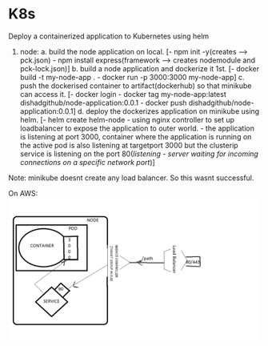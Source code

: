 # K8s
Deploy a containerized application to Kubernetes using helm
1. node:
    a. build the node application on local.
        [- npm init -y(creates --> pck.json)
         - npm install express(framework --> creates nodemodule and pck-lock.json)]
    b. build a node application and dockerize it 1st. 
        [- docker build -t my-node-app .
         - docker run -p 3000:3000 my-node-app]
    c. push the dockerised container to artifact(dockerhub) so that minikube can access it.
        [- docker login
         - docker tag my-node-app:latest dishadgithub/node-application:0.0.1
         - docker push dishadgithub/node-application:0.0.1]
    d. deploy the dockerizes application on minikube using helm.
        [- helm create helm-node
         - using nginx controller to set up loadbalancer to expose the application to outer world.
         - the application is listening at port 3000, container where the application is running on the active pod is also listening at targetport 3000 but the clusterip service is listening on the port 80(*listening - server waiting for incoming connections on a specific network port*)]

Note: minikube doesnt create any load balancer. So this wasnt successful.


On AWS:
![My Image](./Untitled.png)


